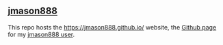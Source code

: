 ## [jmason888](https://jmason888.github.io/)

This repo hosts the <https://jmason888.github.io/> website,
the [Github page](https://pages.github.com/)
for my [jmason888 user](https://github.com/jmason888).
